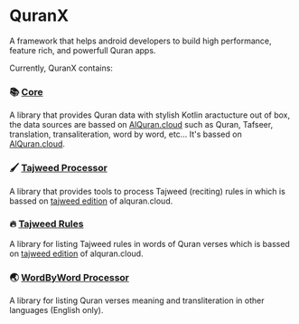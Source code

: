 # QuranX
A framework that helps android developers to build high performance, feature rich, and powerfull Quran apps.

Currently, QuranX contains:

### 📚 [Core](./core/)
A library that provides Quran data with stylish Kotlin aractucture out of box, the data sources are bassed on [AlQuran.cloud](https://alquran.cloud/api) such as Quran, Tafseer, translation, transaliteration, word by word, etc... It's bassed on [AlQuran.cloud](https://alquran.cloud/api).

### 🖌 [Tajweed Processor](./tajweedparser/)
A library that provides tools to process Tajweed (reciting) rules in which is bassed on [tajweed edition](http://api.alquran.cloud/v1/quran/quran-tajweed) of alquran.cloud.

### 🔥 [Tajweed Rules](./tajweedrules/)
A library for listing Tajweed rules in words of Quran verses which is bassed on [tajweed edition](http://api.alquran.cloud/v1/quran/quran-tajweed) of alquran.cloud.

### 🌏 [WordByWord Processor](./wordparser/)
A library for listing Quran verses meaning and transliteration in other languages (English only).

